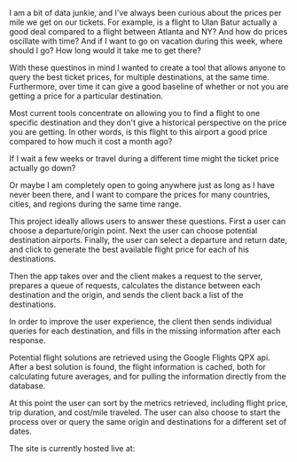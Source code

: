 I am a bit of data junkie, and I've always been curious about the prices per mile we get on our tickets. For example, is a flight
to Ulan Batur actually a good deal compared to a flight between Atlanta and NY? And how do prices oscillate with time? And if I want
to go on vacation during this week, where should I go? How long would it take me to get there?

With these questinos in mind I wanted to create a tool that allows anyone to query the best ticket prices, for multiple destinations, at the same time. Furthermore, over time it can give a good baseline of whether or not you are getting a price for a particular destination.

Most current tools concentrate on allowing you to find a flight to one specific destination and they don't give a historical perspective on the price you are getting. In other words, is this flight to this airport a good price compared to how much it cost a month ago?

If I wait a few weeks or travel during a different time might the ticket price actually go down?

Or maybe I am completely open to going anywhere just as long as I have never been there, and I want to compare the prices for many countries, cities, and regions during the same time range.

This project ideally allows users to answer these questions. First a user can choose a departure/origin point. Next the user can choose potential destination airports. Finally, the user can select a departure and return date, and click to generate the best available flight price for each of his destinations.

Then the app takes over and the client makes a request to the server, prepares a queue of requests, calculates the distance between each destination and the origin, and sends the client back a list of the destinations.

In order to improve the user experience, the client then sends individual queries for each destination, and fills in the missing information after each response. 

Potential flight solutions are retrieved using the Google Flights QPX api. After a best solution is found, the flight information is cached, both for calculating future averages, and for pulling the information directly from the database.

At this point the user can sort by the metrics retrieved, including flight price, trip duration, and cost/mile traveled. The user can also choose to start the process over or query the same origin and destinations for a different set of dates.

The site is currently hosted live at:

